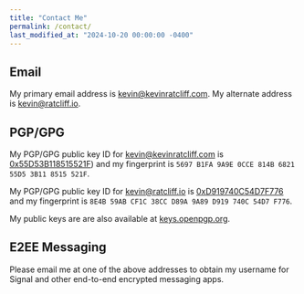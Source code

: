 ```yaml
---
title: "Contact Me"
permalink: /contact/
last_modified_at: "2024-10-20 00:00:00 -0400"
---
```

## Email

My primary email address is [kevin@kevinratcliff.com](mailto:kevin@kevinratcliff.com). My alternate address is [kevin@ratcliff.io](mailto:kevin@ratcliff.io).

## PGP/GPG

My PGP/GPG public key ID for [kevin@kevinratcliff.com](mailto:kevin@kevinratcliff.com) is [0x55D53B118515521F](/assets/downloads/0x55D53B118515521F.public.asc.txt)) and my fingerprint is `5697 B1FA 9A9E 0CCE 814B 6821 55D5 3B11 8515 521F`.

My PGP/GPG public key ID for [kevin@ratcliff.io](mailto:kevin@ratcliff.io) is [0xD919740C54D7F776](/assets/downloads/0xD919740C54D7F776.public.asc.txt) and my fingerprint is `8E4B 59AB CF1C 38CC D89A 9A89 D919 740C 54D7 F776`.

My public keys are are also available at [keys.openpgp.org](https://keys.openpgp.org/).

## E2EE Messaging

Please email me at one of the above addresses to obtain my username for Signal and other end-to-end encrypted messaging apps.